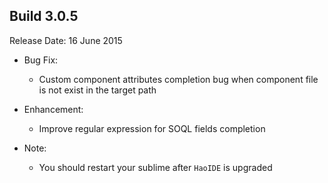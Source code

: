 Build 3.0.5
-----------
Release Date: 16 June 2015

* Bug Fix:
    - Custom component attributes completion bug when component file is not exist in the target path

* Enhancement:
    - Improve regular expression for SOQL fields completion

* Note:
    - You should restart your sublime after ``HaoIDE`` is upgraded